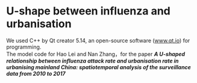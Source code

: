 # U-shape between influenza and urbanisation
We used C++ by Qt creator 5.14, an open-source software (www.qt.io) for programming. 
<br> The model code for Hao Lei and Nan Zhang，for the paper 
***A U-shaped relationship between influenza attack rate and urbanisation rate in urbanising mainland China: spatiotemporal analysis of the surveillance data from 2010 to 2017***
